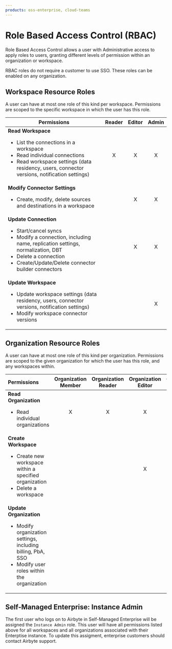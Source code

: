 ```yaml
---
products: oss-enterprise, cloud-teams
---
```


# Role Based Access Control (RBAC)

Role Based Access Control allows a user with Administrative access to apply roles to users, granting different levels of permission within an organization or workspace. 

RBAC roles do not require a customer to use SSO. These roles can be enabled on any organization.

## Workspace Resource Roles
A user can have at most one role of this kind per workspace. Permissions are scoped to the specific workspace in which the user has this role.

| Permissions           | Reader    | Editor    | Admin    |
| ---------------------- | :--------: | :--------:| :--------: |
| **Read Workspace**<br /><ul><li>List the connections in a workspace</li><li>Read individual connections</li><li>Read workspace settings (data residency, users, connector versions, notification settings) </li></ul> | X | X | X |
| **Modify Connector Settings**<br /><ul><li>Create, modify, delete  sources and destinations in a workspace</li></ul> | | X | X |
| **Update Connection**<br /><ul><li> Start/cancel syncs</li><li>Modify a connection, including name, replication settings, normalization, DBT</li><li>Delete a connection</li><li> Create/Update/Delete connector builder connectors</li></ul> |  | X | X |
| **Update Workspace**<br /><ul><li> Update workspace settings (data residency, users, connector versions, notification settings)</li><li> Modify workspace connector versions</li></ul> | |  | X |

## Organization Resource Roles

A user can have at most one role of this kind per organization. Permissions are scoped to the given organization for which the user has this role, and any workspaces within.

| Permissions           | Organization Member | Organization Reader | Organization Editor |Organization Admin |
| :---------------------- | :--------: | :--------: | :--------: |:--------: |
| **Read Organization**<br /><ul><li> Read individual organizations</li></ul> | X | X | X | X |
| **Create Workspace**<br /><ul><li>Create new workspace within a specified organization</li><li>Delete a workspace</li></ul> | | | X | X |
| **Update Organization**<br /><ul><li>Modify organization settings, including billing, PbA, SSO</li><li>Modify user roles within the organization</li></ul> | |  |  | X |

## Self-Managed Enterprise: Instance Admin

The first user who logs on to Airbyte in Self-Managed Enterprise will be assigned the `Instance Admin` role. This user will have all permissions listed above for all workspaces and all organizations associated with their Enterptise instance. To update this assigment, enterprise customers should contact Airbyte support. 